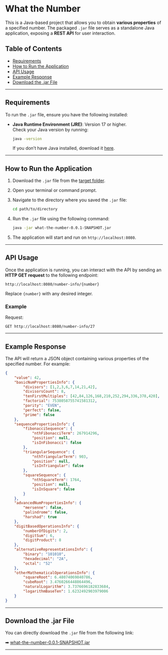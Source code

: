 # What the Number

This is a Java-based project that allows you to obtain **various properties** of a specified number. The packaged `.jar` file serves as a standalone Java application, exposing a **REST API** for user interaction.

## Table of Contents

- [Requirements](#requirements)
- [How to Run the Application](#how-to-run-the-application)
- [API Usage](#api-usage)
- [Example Response](#example-response)
- [Download the .jar File](#download-the-jar-file)

---

## Requirements

To run the `.jar` file, ensure you have the following installed:

- **Java Runtime Environment (JRE)**: Version 17 or higher.  
  Check your Java version by running:
  ```bash
  java -version
  ```
  If you don’t have Java installed, download it [here](https://www.oracle.com/java/technologies/javase/jdk17-archive-downloads.html).

---

## How to Run the Application

1. Download the `.jar` file from the [target folder](https://github.com/DiegoVSC42/what-the-number/blob/main/target/what-the-number-0.0.1-SNAPSHOT.jar).

2. Open your terminal or command prompt.

3. Navigate to the directory where you saved the `.jar` file:
   ```bash
   cd path/to/directory
   ```

4. Run the `.jar` file using the following command:
   ```bash
   java -jar what-the-number-0.0.1-SNAPSHOT.jar
   ```

5. The application will start and run on `http://localhost:8080`.

---

## API Usage

Once the application is running, you can interact with the API by sending an **HTTP GET request** to the following endpoint:

```
http://localhost:8080/number-info/{number}
```

Replace `{number}` with any desired integer.

### Example

Request:

```http
GET http://localhost:8080/number-info/27
```

---

## Example Response

The API will return a JSON object containing various properties of the specified number. For example:

```json
{
	"value": 42,
	"basicNumPropertiesInfo": {
		"divisors": [1,2,3,6,7,14,21,42],
		"divisorsCount": 8,
		"tenFirstMultiples": [42,84,126,168,210,252,294,336,378,420],
		"factorial": 7538058755741581312,
		"parity": "EVEN",
		"perfect": false,
		"prime": false
	},
	"sequencePropertiesInfo": {
		"fibonacciSequence": {
			"nthFibonacciTerm": 267914296,
			"position": null,
			"isInFibonacci": false
		},
		"triangularSequence": {
			"nthTriangularTerm": 903,
			"position": null,
			"isInTriangular": false
		},
		"squareSequence": {
			"nthSquareTerm": 1764,
			"position": null,
			"isInSquare": false
		}
	},
	"advancedNumPropertiesInfo": {
		"mersenne": false,
		"palindrome": false,
		"harshad": true
	},
	"digitBasedOperationsInfo": {
		"numberOfDigits": 2,
		"digitSum": 6,
		"digitProduct": 8
	},
	"alternativeRepresentationsInfo": {
		"binary": "101010",
		"hexadecimal": "2A",
		"octal": "52"
	},
	"otherMathematicalOperationsInfo": {
		"squareRoot": 6.48074069840786,
		"cubeRoot": 3.4760266448864496,
		"naturalLogarithm": 3.7376696182833684,
		"logarithmBaseTen": 1.6232492903979006
	}
}
```

---

## Download the .jar File

You can directly download the `.jar` file from the following link:

➡ [what-the-number-0.0.1-SNAPSHOT.jar](https://github.com/DiegoVSC42/what-the-number/blob/main/target/what-the-number-0.0.1-SNAPSHOT.jar)

---

